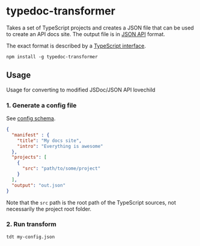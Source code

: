 # typedoc-transformer
Takes a set of TypeScript projects and creates a JSON file that can be used to create an API docs site. The output file is in [JSON API](http://jsonapi.org/format/) format.

The exact format is described by a [TypeScript interface](https://github.com/asakusuma/typedoc-transformer/blob/master/src/lib/doc-interfaces.ts#L13).

```
npm install -g typedoc-transformer
```

## Usage

Usage for converting to modified JSDoc/JSON API lovechild

### 1. Generate a config file

See [config schema](https://github.com/asakusuma/typedoc-transformer/blob/e543724decceafe709317e4b0335fbb130ec2bb1/src/lib/cli-interfaces.ts#L5).

```JSON
{
  "manifest" : {
    "title": "My docs site",
    "intro": "Everything is awesome"
  },
  "projects": [
    {
      "src": "path/to/some/project"
    }
  ],
  "output": "out.json"
}
```

Note that the `src` path is the root path of the TypeScript sources, not necessarily the project root folder.

### 2. Run transform

```
tdt my-config.json
```